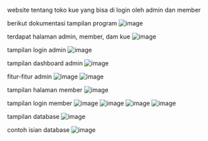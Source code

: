 website tentang toko kue yang bisa di login oleh admin dan member


berikut dokumentasi tampilan program
![image](https://github.com/Sawitri16/uas-PK2/assets/141298540/0c719c8e-db1d-4fa1-888e-792e89b6d8fa)


terdapat halaman admin, member, dam kue
![image](https://github.com/Sawitri16/uas-PK2/assets/141298540/f20606ba-5008-43a1-8665-6d083a5d92ad)


tampilan login admin
![image](https://github.com/Sawitri16/uas-PK2/assets/141298540/709e1bd9-138f-4c3b-8c81-1fe6ee9ad7f4)


tampilan dashboard admin
![image](https://github.com/Sawitri16/uas-PK2/assets/141298540/059b07f9-302f-445d-8641-ff68e109a399)


fitur-fitur admin
![image](https://github.com/Sawitri16/uas-PK2/assets/141298540/794f093b-9246-48c7-b76d-310fb2a7a8a7)
![image](https://github.com/Sawitri16/uas-PK2/assets/141298540/25e026c9-185f-4875-a0aa-274462332192)


tampilan halaman member
![image](https://github.com/Sawitri16/uas-PK2/assets/141298540/10f8b478-d40a-4ef3-aab5-79e6cbb031a8)


tampilan login member
![image](https://github.com/Sawitri16/uas-PK2/assets/141298540/29ea99f4-8b6a-4117-8a7d-a192e7bb7b81)
![image](https://github.com/Sawitri16/uas-PK2/assets/141298540/777fd0c1-cb46-4a7a-a1ca-baa4de95f43a)
![image](https://github.com/Sawitri16/uas-PK2/assets/141298540/847ced35-93d5-418d-ad36-1a2cf281dfb2)
![image](https://github.com/Sawitri16/uas-PK2/assets/141298540/5ad932b9-2a55-42dc-ba6d-e9a16aa876df)


tampilan database
![image](https://github.com/Sawitri16/uas-PK2/assets/141298540/9df94920-28c0-4863-8e74-4e8201a8a9b8)


contoh isian database
![image](https://github.com/Sawitri16/uas-PK2/assets/141298540/868b4f63-eca5-48e6-b4f0-41b59bd732b5)
